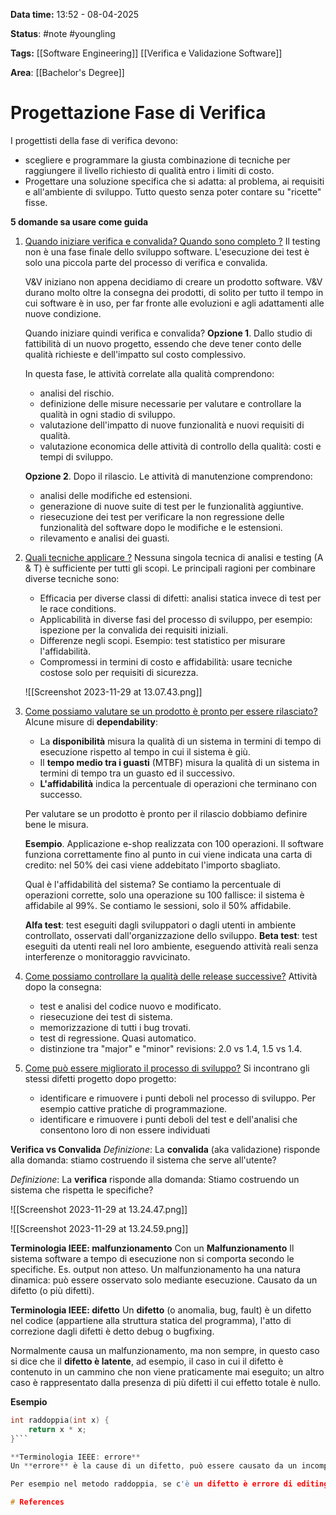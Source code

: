 **Data time:** 13:52 - 08-04-2025

**Status**: #note #youngling 

**Tags:** [[Software Engineering]] [[Verifica e Validazione Software]]

**Area**: [[Bachelor's Degree]]
# Progettazione Fase di Verifica

I progettisti della fase di verifica devono:
- scegliere e programmare la giusta combinazione di tecniche per raggiungere il livello richiesto di qualità entro i limiti di costo.
- Progettare una soluzione specifica che si adatta: al problema, ai requisiti e all'ambiente di sviluppo.
Tutto questo senza poter contare su "ricette" fisse.

**5 domande sa usare come guida**
1. <u>Quando iniziare verifica e convalida? Quando sono completo ?</u> 
	Il testing non è una fase finale dello sviluppo software. L'esecuzione dei test è solo una piccola parte del processo di verifica e convalida.
	
	V&V iniziano non appena decidiamo di creare un prodotto software. V&V durano molto oltre la consegna dei prodotti, di solito per tutto il tempo in cui software è in uso, per far fronte alle evoluzioni e agli adattamenti alle nuove condizione. 
	
	Quando iniziare quindi verifica e convalida?
	**Opzione 1**. Dallo studio di fattibilità di un nuovo progetto, essendo che deve tener conto delle qualità richieste e dell'impatto sul costo complessivo.
	
	In questa fase, le attività correlate alla qualità comprendono:
	- analisi del rischio.
	- definizione delle misure necessarie per valutare e controllare la qualità in ogni stadio di sviluppo.
	- valutazione dell'impatto di nuove funzionalità e nuovi requisiti di qualità.
	- valutazione economica delle attività di controllo della qualità: costi e tempi di sviluppo.
	
	**Opzione 2**. Dopo il rilascio. Le attività di manutenzione comprendono:
	- analisi delle modifiche ed estensioni.
	- generazione di nuove suite di test per le funzionalità aggiuntive.
	- riesecuzione dei test per verificare la non regressione delle funzionalità del software dopo le modifiche e le estensioni.
	- rilevamento e analisi dei guasti.

2. <u>Quali tecniche applicare ?</u>
	Nessuna singola tecnica di analisi e testing (A & T) è sufficiente per tutti gli scopi. 
	Le principali ragioni per combinare diverse tecniche sono: 
	- Efficacia per diverse classi di difetti: analisi statica invece di test per le race conditions.
	- Applicabilità in diverse fasi del processo di sviluppo, per esempio: ispezione per la convalida dei requisiti iniziali. 
	- Differenze negli scopi. Esempio: test statistico per misurare l'affidabilità.
	- Compromessi in termini di costo e affidabilità: usare tecniche costose solo per requisiti di sicurezza.
	
	![[Screenshot 2023-11-29 at 13.07.43.png]]
	
3. <u>Come possiamo valutare se un prodotto è pronto per essere rilasciato?</u>
	Alcune misure di **dependability**:
	- La **disponibilità** misura la qualità di un sistema in termini di tempo di esecuzione rispetto al tempo in cui il sistema è giù.
	- Il **tempo medio tra i guasti** (MTBF) misura la qualità di un sistema in termini di tempo tra un guasto ed il successivo.
	- **L'affidabilità** indica la percentuale di operazioni che terminano con successo.
	
	Per valutare se un prodotto è pronto per il rilascio dobbiamo definire bene le misura.
	
	**Esempio**. Applicazione e-shop realizzata con 100 operazioni. Il software funziona correttamente fino al punto in cui viene indicata una carta di credito: nel 50% dei casi viene addebitato l'importo sbagliato.

	Qual è l'affidabilità del sistema? Se contiamo la percentuale di operazioni corrette, solo una operazione su 100 fallisce: il sistema è affidabile al 99%. Se contiamo le sessioni, solo il 50% affidabile.
	
	**Alfa test**: test eseguiti dagli sviluppatori o dagli utenti in ambiente controllato, osservati dall'organizzazione dello sviluppo.
	**Beta test**: test eseguiti da utenti reali nel loro ambiente, eseguendo attività reali senza interferenze o monitoraggio ravvicinato.
	
4. <u>Come possiamo controllare la qualità delle release successive?</u>
	Attività dopo la consegna:
	- test e analisi del codice nuovo e modificato.
	- riesecuzione dei test di sistema.
	- memorizzazione di tutti i bug trovati.
	- test di regressione. Quasi automatico.
	- distinzione tra "major" e "minor" revisions: 2.0 vs 1.4, 1.5 vs 1.4.

5. <u>Come può essere migliorato il processo di sviluppo?</u>
	Si incontrano gli stessi difetti progetto dopo progetto:
	- identificare e rimuovere i punti deboli nel processo di sviluppo. Per esempio cattive pratiche di programmazione.
	- identificare e rimuovere i punti deboli del test e dell'analisi che consentono loro di non essere individuati

**Verifica vs Convalida**
*Definizione*: La **convalida** (aka validazione) risponde alla domanda: stiamo costruendo il sistema che serve all'utente? 

*Definizione*: La **verifica** risponde alla domanda: Stiamo costruendo un sistema che rispetta le specifiche?

![[Screenshot 2023-11-29 at 13.24.47.png]]

![[Screenshot 2023-11-29 at 13.24.59.png]]

**Terminologia IEEE: malfunzionamento**
Con un **Malfunzionamento** Il sistema software a tempo di esecuzione non si comporta secondo le specifiche. Es. output non atteso. Un malfunzionamento ha una natura dinamica: può essere osservato solo mediante esecuzione. Causato da un difetto (o più difetti).

**Terminologia IEEE: difetto**
Un **difetto** (o anomalia, bug, fault) è un difetto nel codice (appartiene alla struttura statica del programma), l'atto di correzione dagli difetti è detto debug o bugfixing.

Normalmente causa un malfunzionamento, ma non sempre, in questo caso si dice che il **difetto è latente**, ad esempio, il caso in cui il difetto è contenuto in un cammino che non viene praticamente mai eseguito; un altro caso è rappresentato dalla presenza di più difetti il cui effetto totale è nullo.

**Esempio**
```c
int raddoppia(int x) {
	return x * x;
}```

**Terminologia IEEE: errore**
Un **errore** è la cause di un difetto, può essere causato da un incomprensione umana nel tentativo di comprendere o risolvere un problema, o nell'uso di strumenti.

Per esempio nel metodo raddoppia, se c'è un difetto è errore di editing.

# References